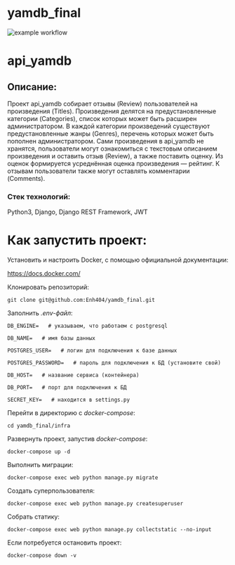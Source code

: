 # yamdb_final

![example workflow](https://github.com/Enh404/yamdb_final/actions/workflows/yamdb_workflow.yml/badge.svg)
# api_yamdb

## Описание:
Проект api_yamdb собирает отзывы (Review) пользователей на произведения (Titles). Произведения делятся на предустановленные категории (Categories), список которых может быть расширен администратором.
В каждой категории произведений существуют предустановленные жанры (Genres), перечень которых может быть пополнен администратором.
Сами произведения в api_yamdb не хранятся, пользователи могут ознакомиться с текстовым описанием произведения и оставить отзыв (Review), а также  поставить оценку. Из оценок формируется усреднённая оценка произведения — рейтинг.
К отзывам пользователи также могут оставлять комментарии (Comments). 

### Стек технологий:
Python3, Django, Django REST Framework, JWT

# Как запустить проект:

Установить и настроить Docker, с помощью официальной документации:

https://docs.docker.com/

Клонировать репозиторий:

`git clone git@github.com:Enh404/yamdb_final.git`

Заполнить _.env-файл_:

```DB_ENGINE=   # указываем, что работаем с postgresql```

```DB_NAME=   # имя базы данных```

```POSTGRES_USER=   # логин для подключения к базе данных```

```POSTGRES_PASSWORD=   # пароль для подключения к БД (установите свой)```

```DB_HOST=   # название сервиса (контейнера)```

```DB_PORT=   # порт для подключения к БД```

```SECRET_KEY=   # находится в settings.py```

 Перейти в директорию с _docker-compose_:

`cd yamdb_final/infra`

Развернуть проект, запустив _docker-compose_:

`docker-compose up -d`

Выполнить миграции:

`docker-compose exec web python manage.py migrate`

Создать суперпользователя:

`docker-compose exec web python manage.py createsuperuser`

Собрать статику:

`docker-compose exec web python manage.py collectstatic --no-input`

Если потребуется остановить проект:

`docker-compose down -v`
